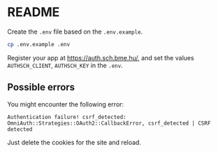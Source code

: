 # README

Create the `.env` file based on the `.env.example`.

```bash
cp .env.example .env
```

Register your app at https://auth.sch.bme.hu/, and set the values `AUTHSCH_CLIENT`, `AUTHSCH_KEY` in the `.env`.

## Possible errors
You might encounter the following error:

```
Authentication failure! csrf_detected: OmniAuth::Strategies::OAuth2::CallbackError, csrf_detected | CSRF detected
```
Just delete the cookies for the site and reload.